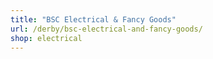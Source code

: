 ```yaml
---
title: "BSC Electrical & Fancy Goods"
url: /derby/bsc-electrical-and-fancy-goods/
shop: electrical
---
```

